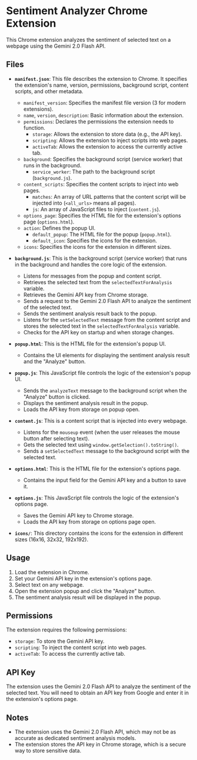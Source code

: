 # Sentiment Analyzer Chrome Extension

This Chrome extension analyzes the sentiment of selected text on a webpage using the Gemini 2.0 Flash API.

## Files

*   **`manifest.json`**: This file describes the extension to Chrome. It specifies the extension's name, version, permissions, background script, content scripts, and other metadata.

    *   `manifest_version`: Specifies the manifest file version (3 for modern extensions).
    *   `name`, `version`, `description`: Basic information about the extension.
    *   `permissions`: Declares the permissions the extension needs to function.
        *   `storage`: Allows the extension to store data (e.g., the API key).
        *   `scripting`: Allows the extension to inject scripts into web pages.
        *   `activeTab`: Allows the extension to access the currently active tab.
    *   `background`: Specifies the background script (service worker) that runs in the background.
        *   `service_worker`: The path to the background script (`background.js`).
    *   `content_scripts`: Specifies the content scripts to inject into web pages.
        *   `matches`: An array of URL patterns that the content script will be injected into (`<all_urls>` means all pages).
        *   `js`: An array of JavaScript files to inject (`content.js`).
    *   `options_page`: Specifies the HTML file for the extension's options page (`options.html`).
    *   `action`: Defines the popup UI.
        *   `default_popup`: The HTML file for the popup (`popup.html`).
        *   `default_icon`: Specifies the icons for the extension.
    *   `icons`: Specifies the icons for the extension in different sizes.

*   **`background.js`**: This is the background script (service worker) that runs in the background and handles the core logic of the extension.

    *   Listens for messages from the popup and content script.
    *   Retrieves the selected text from the `selectedTextForAnalysis` variable.
    *   Retrieves the Gemini API key from Chrome storage.
    *   Sends a request to the Gemini 2.0 Flash API to analyze the sentiment of the selected text.
    *   Sends the sentiment analysis result back to the popup.
    *   Listens for the `setSelectedText` message from the content script and stores the selected text in the `selectedTextForAnalysis` variable.
    *   Checks for the API key on startup and when storage changes.

*   **`popup.html`**: This is the HTML file for the extension's popup UI.

    *   Contains the UI elements for displaying the sentiment analysis result and the "Analyze" button.

*   **`popup.js`**: This JavaScript file controls the logic of the extension's popup UI.

    *   Sends the `analyzeText` message to the background script when the "Analyze" button is clicked.
    *   Displays the sentiment analysis result in the popup.
    *   Loads the API key from storage on popup open.

*   **`content.js`**: This is a content script that is injected into every webpage.

    *   Listens for the `mouseup` event (when the user releases the mouse button after selecting text).
    *   Gets the selected text using `window.getSelection().toString()`.
    *   Sends a `setSelectedText` message to the background script with the selected text.

*   **`options.html`**: This is the HTML file for the extension's options page.

    *   Contains the input field for the Gemini API key and a button to save it.

*   **`options.js`**: This JavaScript file controls the logic of the extension's options page.

    *   Saves the Gemini API key to Chrome storage.
    *   Loads the API key from storage on options page open.

*   **`icons/`**: This directory contains the icons for the extension in different sizes (16x16, 32x32, 192x192).

## Usage

1.  Load the extension in Chrome.
2.  Set your Gemini API key in the extension's options page.
3.  Select text on any webpage.
4.  Open the extension popup and click the "Analyze" button.
5.  The sentiment analysis result will be displayed in the popup.

## Permissions

The extension requires the following permissions:

*   `storage`: To store the Gemini API key.
*   `scripting`: To inject the content script into web pages.
*   `activeTab`: To access the currently active tab.

## API Key

The extension uses the Gemini 2.0 Flash API to analyze the sentiment of the selected text. You will need to obtain an API key from Google and enter it in the extension's options page.

## Notes

*   The extension uses the Gemini 2.0 Flash API, which may not be as accurate as dedicated sentiment analysis models.
*   The extension stores the API key in Chrome storage, which is a secure way to store sensitive data.